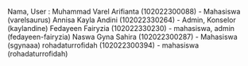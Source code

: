 Nama, User : 
Muhammad Varel Arifianta (102022300088) - Mahasiswa (varelsaurus)
Annisa Kayla Andini (102022330264) - Admin, Konselor (kaylandine)
Fedayeen Fairyzia (102022330230) - mahasiswa, admin (fedayeen-fairyzia)
Naswa Gyna Sahira (102022300287) - Mahasiswa (sgynaaa)
rohadaturrofidah (102022300394) - mahasiswa (rohadaturrofidah)
